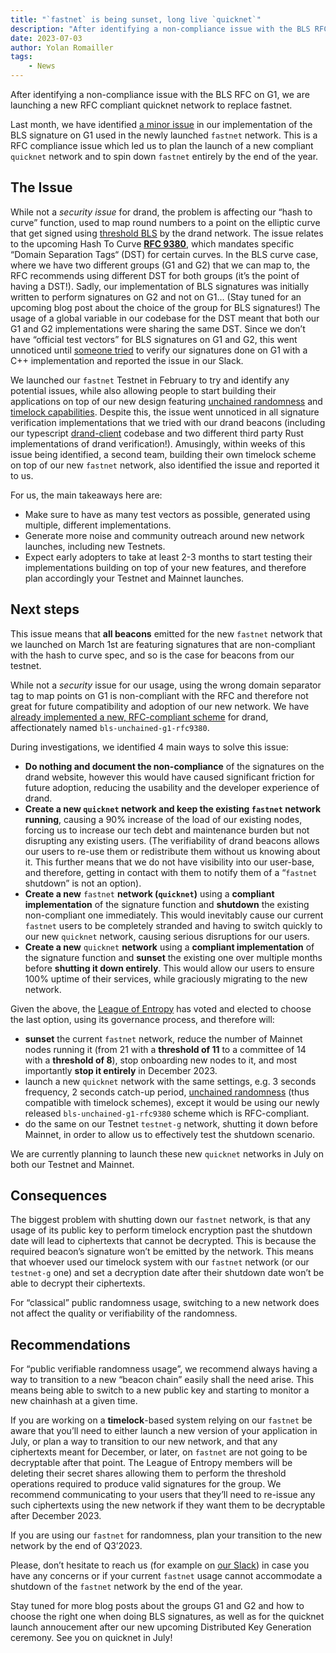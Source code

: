 ```yaml
---
title: "`fastnet` is being sunset, long live `quicknet`"
description: "After identifying a non-compliance issue with the BLS RFC on G1, we are launching a new RFC compliant quicknet network to replace fastnet."
date: 2023-07-03
author: Yolan Romailler
tags:
    - News
---
```

After identifying a non-compliance issue with the BLS RFC on G1, we are launching a new RFC compliant quicknet network to replace fastnet.
<!-- truncate -->

Last month, we have identified [a minor issue](https://github.com/drand/kyber-bls12381/issues/22) in our implementation of the BLS signature on G1 used in the newly launched `fastnet` network.  This is a RFC compliance issue which led us to plan the launch of a new compliant `quicknet` network and to spin down `fastnet` entirely by the end of the year.  

## The Issue

While not a *security issue* for drand, the problem is affecting our “hash to curve” function, used to map round numbers to a point on the elliptic curve that get signed using [threshold BLS](https://en.wikipedia.org/wiki/BLS_digital_signature) by the drand network. The issue relates to the upcoming Hash To Curve **[RFC 9380](https://www.rfc-editor.org/auth48/rfc9380)**, which mandates specific “Domain Separation Tags“ (DST) for certain curves. In the BLS curve case, where we have two different groups (G1 and G2) that we can map to, the RFC recommends using different DST for both groups (it’s the point of having a DST!). Sadly, our implementation of BLS signatures was initially written to perform signatures on G2 and not on G1… (Stay tuned for an upcoming blog post about the choice of the group for BLS signatures!) The usage of a global variable in our codebase for the DST meant that both our G1 and G2 implementations were sharing the same DST. Since we don’t have “official test vectors” for BLS signatures on G1 and G2, this went unnoticed until [someone tried](https://drandworkspace.slack.com/archives/C011JB8NU2E/p1683527867397549?thread_ts=1683197659.071499&cid=C011JB8NU2E) to verify our signatures done on G1 with a C++ implementation and reported the issue in our Slack.

We launched our `fastnet` Testnet in February to try and identify any potential issues, while also allowing people to start building their applications on top of our new design featuring [unchained randomness](https://drand.love/docs/cryptography/#randomness) and [timelock capabilities](https://drand.love/blog/2023/03/28/timelock-on-fastnet/). Despite this, the issue went unnoticed in all signature verification implementations that we tried with our drand beacons (including our typescript [drand-client](https://github.com/drand/drand-client) codebase and two different third party Rust implementations of drand verification!). Amusingly, within weeks of this issue being identified, a second team, building their own timelock scheme on top of our new `fastnet` network, also identified the issue and reported it to us.

For us, the main takeaways here are:

- Make sure to have as many test vectors as possible, generated using multiple, different implementations.
- Generate more noise and community outreach around new network launches, including new Testnets.
- Expect early adopters to take at least 2-3 months to start testing their implementations building on top of your new features, and therefore plan accordingly your Testnet and Mainnet launches.

## Next steps

This issue means that **all beacons** emitted for the new `fastnet` network that we launched on March 1st are featuring signatures that are non-compliant with the hash to curve spec, and so is the case for beacons from our testnet.

While not a *security* issue for our usage, using the wrong domain separator tag to map points on G1 is non-compliant with the RFC and therefore not great for future compatibility and adoption of our new network. We have [already implemented a new, RFC-compliant scheme](https://github.com/drand/drand/pull/1249) for drand, affectionately named `bls-unchained-g1-rfc9380`.

During investigations, we identified 4 main ways to solve this issue:

- **Do nothing and document the non-compliance** of the signatures on the drand website, however this would have caused significant friction for future adoption, reducing the usability and the developer experience of drand.
- **Create a new `quicknet` network and keep the existing `fastnet` network running**, causing a 90% increase of the load of our existing nodes, forcing us to increase our tech debt and maintenance burden but not disrupting any existing users. (The verifiability of drand beacons allows our users to re-use them or redistribute them without us knowing about it. This further means that we do not have visibility into our user-base, and therefore, getting in contact with them to notify them of a “`fastnet` shutdown” is not an option).
- **Create a new** `fastnet` **network (`quicknet`)** using a **compliant implementation** of the signature function and **shutdown** the existing non-compliant one immediately. This would inevitably cause our current `fastnet` users to be completely stranded and having to switch quickly to our new `quicknet` network, causing serious disruptions for our users.
- **Create a new** `quicknet` **network** using a **compliant implementation** of the signature function and **sunset** the existing one over multiple months before **shutting it down entirely**. This would allow our users to ensure 100% uptime of their services, while graciously migrating to the new network.

Given the above, the [League of Entropy](https://www.cloudflare.com/leagueofentropy) has voted and elected to choose the last option, using its governance process, and therefore will:

- **sunset** the current `fastnet` network, reduce the number of Mainnet nodes running it (from 21 with a **threshold of 11** to a committee of 14 with a **threshold of 8**), stop onboarding new nodes to it, and most importantly **stop it entirely** in December 2023.
- launch a new `quicknet` network with the same settings, e.g. 3 seconds frequency, 2 seconds catch-up period, [unchained randomness](https://drand.love/blog/2022/02/21/multi-frequency-support-and-timelock-encryption-capabilities/#unchained-randomness-timed-encryption) (thus compatible with timelock schemes), except it would be using our newly released `bls-unchained-g1-rfc9380` scheme which is RFC-compliant.
- do the same on our Testnet `testnet-g` network, shutting it down before Mainnet, in order to allow us to effectively test the shutdown scenario.

We are currently planning to launch these new `quicknet` networks in July on both our Testnet and Mainnet.

## Consequences

The biggest problem with shutting down our `fastnet` network, is that any usage of its public key to perform timelock encryption past the shutdown date will lead to ciphertexts that cannot be decrypted.  This is because the required beacon’s signature won’t be emitted by the network. This means that whoever used our timelock system with our `fastnet` network (or our `testnet-g` one) and set a decryption date after their shutdown date won’t be able to decrypt their ciphertexts.

For “classical” public randomness usage, switching to a new network does not affect the quality or verifiability of the randomness. 

## Recommendations

For “public verifiable randomness usage”, we recommend always having a way to transition to a new “beacon chain” easily shall the need arise. This means being able to switch to a new public key and starting to monitor a new chainhash at a given time.

If you are working on a **timelock**-based system relying on our `fastnet` be aware that you’ll need to either launch a new version of your application in July, or plan a way to transition to our new network, and that any ciphertexts meant for December, or later, on `fastnet` are not going to be decryptable after that point.  The League of Entropy members will be deleting their secret shares allowing them to perform the threshold operations required to produce valid signatures for the group. We recommend communicating to your users that they’ll need to re-issue any such ciphertexts using the new network if they want them to be decryptable after December 2023.

If you are using our `fastnet` for randomness, plan your transition to the new network by the end of Q3’2023.

Please, don’t hesitate to reach us (for example on [our Slack](https://join.slack.com/t/drandworkspace/shared_invite/zt-19u4rf6if-bf7lxIvF2zYn4~TrBwfkiA)) in case you have any concerns or if your current `fastnet` usage cannot accommodate a shutdown of the `fastnet` network by the end of the year.

Stay tuned for more blog posts about the groups G1 and G2 and how to choose the right one when doing BLS signatures, as well as for the quicknet launch annoucement after our new upcoming Distributed Key Generation ceremony. See you on quicknet in July!
